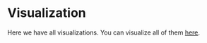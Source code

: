 # Visualization

Here we have all visualizations. You can visualize all of them [here](../#Final-APP).

